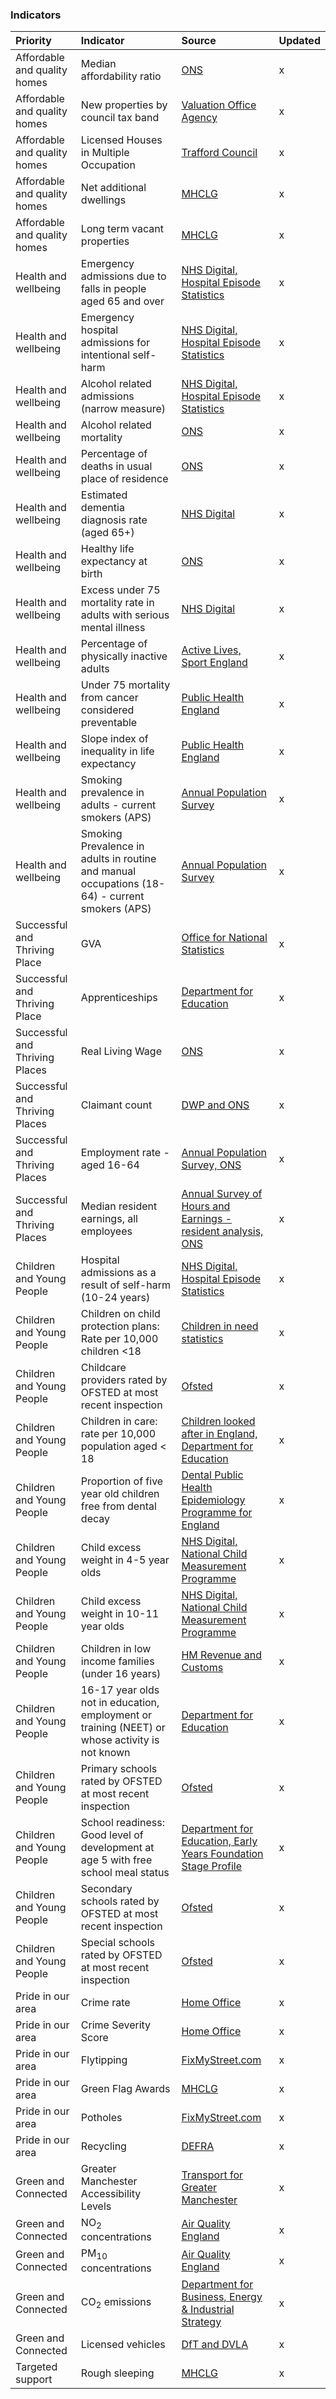 

### Indicators

|Priority |Indicator |Source | Updated | 
|:--- |:---- |:---- |:---- |
|Affordable and quality homes | Median affordability ratio | [ONS](https://www.ons.gov.uk/peoplepopulationandcommunity/housing/datasets/ratioofhousepricetoworkplacebasedearningslowerquartileandmedian) | x |
|Affordable and quality homes | New properties by council tax band | [Valuation Office Agency](https://www.gov.uk/government/statistics/council-tax-stock-of-properties-2018) | x  |
|Affordable and quality homes | Licensed Houses in Multiple Occupation | [Trafford Council](https://www.trafford.gov.uk/residents/housing/Houses-in-Multiple-Occupation-HMO/HMO-Licensing-Register.aspx) | x  | 
|Affordable and quality homes | Net additional dwellings | [MHCLG](https://www.gov.uk/government/statistical-data-sets/live-tables-on-net-supply-of-housing) | x  |
|Affordable and quality homes | Long term vacant properties |[MHCLG](https://www.gov.uk/government/statistical-data-sets/live-tables-on-dwelling-stock-including-vacants) | x  |
|Health and wellbeing | Emergency admissions due to falls in people aged 65 and over | [NHS Digital, Hospital Episode Statistics](https://digital.nhs.uk/data-and-information/data-tools-and-services/data-services/hospital-episode-statistics) | x  | 
|Health and wellbeing | Emergency hospital admissions for intentional self-harm | [NHS Digital, Hospital Episode Statistics](https://digital.nhs.uk/data-and-information/data-tools-and-services/data-services/hospital-episode-statistics) | x  | 
|Health and wellbeing | Alcohol related admissions (narrow measure) | [NHS Digital, Hospital Episode Statistics](https://digital.nhs.uk/data-and-information/data-tools-and-services/data-services/hospital-episode-statistics) | x  | 
|Health and wellbeing | Alcohol related mortality | [ONS](https://www.ons.gov.uk/peoplepopulationandcommunity/birthsdeathsandmarriages/deaths) | x  | 
|Health and wellbeing | Percentage of deaths in usual place of residence |[ONS](https://www.ons.gov.uk/peoplepopulationandcommunity/birthsdeathsandmarriages/deaths) | x  | 
|Health and wellbeing | Estimated dementia diagnosis rate (aged 65+) |[NHS Digital](https://files.digital.nhs.uk/EE/21D712/dem-diag-sum-Feb-2019.xlsx) | x  | 
|Health and wellbeing | Healthy life expectancy at birth |[ONS](https://www.ons.gov.uk/peoplepopulationandcommunity/healthandsocialcare/healthandlifeexpectancies/bulletins/healthstatelifeexpectanciesuk/2015to2017) | x  | 
|Health and wellbeing | Excess under 75 mortality rate in adults with serious mental illness |[NHS Digital](https://digital.nhs.uk/data-and-information/publications/clinical-indicators/nhs-outcomes-framework/current/domain-1-preventing-people-from-dying-prematurely-nof/1-5-i-excess-under-75-mortality-rate-in-adults-with-serious-mental-illness-formerly-indicator-1-5) | x  | 
|Health and wellbeing | Percentage of physically inactive adults | [Active Lives, Sport England](https://www.sportengland.org/research/active-lives-survey/) | x  | 
|Health and wellbeing | Under 75 mortality from cancer considered preventable | [Public Health England](https://www.gov.uk/government/organisations/public-health-england) | x  | 
|Health and wellbeing | Slope index of inequality in life expectancy |[Public Health England](https://www.gov.uk/government/organisations/public-health-england) | x  | 
|Health and wellbeing | Smoking prevalence in adults - current smokers (APS) | [Annual Population Survey](https://www.ons.gov.uk/employmentandlabourmarket/peopleinwork/employmentandemployeetypes/methodologies/annualpopulationsurveyapsqmi) | x  | 
|Health and wellbeing | Smoking Prevalence in adults in routine and manual occupations (18-64) - current smokers (APS) | [Annual Population Survey](https://www.ons.gov.uk/employmentandlabourmarket/peopleinwork/employmentandemployeetypes/methodologies/annualpopulationsurveyapsqmi) | x  | 
| Successful and Thriving Place | GVA | [Office for National Statistics](https://www.ons.gov.uk/economy/grossvalueaddedgva/datasets/regionalgrossvalueaddedbalancedbylocalauthorityintheuk) | x |
| Successful and Thriving Place | Apprenticeships | [Department for Education](https://www.gov.uk/government/statistical-data-sets/fe-data-library-apprenticeships) | x |
|Successful and Thriving Places | Real Living Wage | [ONS](https://www.ons.gov.uk/employmentandlabourmarket/peopleinwork/earningsandworkinghours/adhocs/009211annualsurveyofhoursandearningsasheestimatesofthenumberandproportionofemployeejobswithhourlypaybelowthelivingwagebyworkgeographylocalauthorityandparliamentaryconstituencyukapril2017andapril2018) | x |
|Successful and Thriving Places | Claimant count | [DWP and ONS](https://www.gov.uk/government/statistics/alternative-claimant-count-statistics-great-britain-january-2013-to-february-2019) | x |
|Successful and Thriving Places | Employment rate - aged 16-64 | [Annual Population Survey, ONS](https://www.nomisweb.co.uk/query/construct/summary.asp?mode=construct&version=0&dataset=17) | x  | 
|Successful and Thriving Places | Median resident earnings, all employees | [Annual Survey of Hours and Earnings - resident analysis, ONS](https://www.nomisweb.co.uk/query/construct/summary.asp?mode=construct&version=0&dataset=30) | x |
|Children and Young People | Hospital admissions as a result of self-harm (10-24 years) |[NHS Digital, Hospital Episode Statistics](https://digital.nhs.uk/data-and-information/data-tools-and-services/data-services/hospital-episode-statistics) | x  | 
|Children and Young People | Children on child protection plans: Rate per 10,000 children <18 |[Children in need statistics](https://www.gov.uk/government/collections/statistics-children-in-need) | x  | 
|Children and Young People | Childcare providers rated by OFSTED at most recent inspection |[Ofsted](https://www.gov.uk/government/statistics/childcare-providers-and-inspections-as-at-31-december-2018) | x  | 
|Children and Young People | Children in care: rate per 10,000 population aged < 18 |[Children looked after in England, Department for Education](https://www.gov.uk/government/collections/statistics-looked-after-children) | x  | 
|Children and Young People | Proportion of five year old children free from dental decay |[Dental Public Health Epidemiology Programme for England](http://www.nwph.net/dentalhealth/) | x  | 
|Children and Young People | Child excess weight in 4-5 year olds |[NHS Digital, National Child Measurement Programme](https://digital.nhs.uk/services/national-child-measurement-programme/) | x  | 
|Children and Young People | Child excess weight in 10-11 year olds | [NHS Digital, National Child Measurement Programme](https://digital.nhs.uk/services/national-child-measurement-programme/) | x  | 
|Children and Young People | Children in low income families (under 16 years) |[HM Revenue and Customs](https://www.gov.uk/government/statistics/personal-tax-credits-children-in-low-income-families-local-measure-2016-snapshot-as-at-31-august-2016) | x  | 
|Children and Young People | 16-17 year olds not in education, employment or training (NEET) or whose activity is not known  |[Department for Education](https://www.gov.uk/government/publications/neet-and-participation-local-authority-figures) | x  | 
|Children and Young People | Primary schools rated by OFSTED at most recent inspection |[Ofsted](https://www.gov.uk/government/statistics/state-funded-schools-inspections-and-outcomes-as-at-31-december-2018) | x  | 
|Children and Young People | School readiness: Good level of development at age 5 with free school meal status |[Department for Education, Early Years Foundation Stage Profile](https://www.gov.uk/government/statistics/early-years-foundation-stage-profile-results-2017-to-2018) | x  | 
|Children and Young People | Secondary schools rated by OFSTED at most recent inspection | [Ofsted](https://www.gov.uk/government/statistics/state-funded-schools-inspections-and-outcomes-as-at-31-december-2018) | x  | 
|Children and Young People | Special schools rated by OFSTED at most recent inspection | [Ofsted](https://www.gov.uk/government/statistics/state-funded-schools-inspections-and-outcomes-as-at-31-december-2018) | x  | 
|Pride in our area | Crime rate |[Home Office](https://www.ons.gov.uk/peoplepopulationandcommunity/crimeandjustice/datasets/crimeseverityscoreexperimentalstatistics) | x  | 
|Pride in our area | Crime Severity Score | [Home Office](https://www.ons.gov.uk/peoplepopulationandcommunity/crimeandjustice/datasets/crimeseverityscoreexperimentalstatistics) | x  | 
|Pride in our area | Flytipping | [FixMyStreet.com](https://github.com/mysociety/fms_geographic_data) | x  | 
|Pride in our area | Green Flag Awards | [MHCLG](http://www.greenflagaward.org.uk) | x  | 
|Pride in our area | Potholes | [FixMyStreet.com](https://github.com/mysociety/fms_geographic_data) | x  | 
|Pride in our area | Recycling | [DEFRA](https://www.gov.uk/government/statistical-data-sets/env18-local-authority-collected-waste-annual-results-tables) | x  | 
| Green and Connected | Greater Manchester Accessibility Levels | [Transport for Greater Manchester](https://data.gov.uk/dataset/d9dfbf0a-3cd7-4b12-a39f-0ec717423ee4/gm-accessibility-levels-gmal) | x |
|Green and Connected | NO<sub>2</sub> concentrations |[Air Quality England](https://www.airqualityengland.co.uk/local-authority/?la_id=368) | x | 
|Green and Connected | PM<sub>10</sub> concentrations |[Air Quality England](https://www.airqualityengland.co.uk/local-authority/?la_id=368) | x | 
|Green and Connected | CO<sub>2</sub> emissions |[Department for Business, Energy & Industrial Strategy](https://www.ons.gov.uk/economy/grossvalueaddedgva/datasets/regionalgrossvalueaddedbalancedbylocalauthorityintheuk) | x | 
|Green and Connected | Licensed vehicles |[DfT and DVLA](https://www.gov.uk/government/statistical-data-sets/all-vehicles-veh01) | x | 
|Targeted support | Rough sleeping | [MHCLG](https://www.gov.uk/government/statistics/rough-sleeping-in-england-autumn-2017) | x  | 



